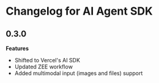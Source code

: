 # Changelog for AI Agent SDK

## 0.3.0

**Features**

- Shifted to Vercel's AI SDK
- Updated ZEE workflow
- Added multimodal input (images and files) support
